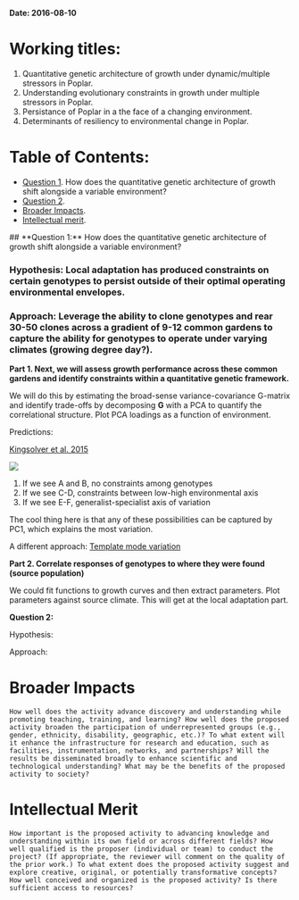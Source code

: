 **Date: 2016-08-10**

# Working titles:    
1. Quantitative genetic architecture of growth under dynamic/multiple stressors in Poplar.
2. Understanding evolutionary constraints in growth under multiple stressors in Poplar.
3. Persistance of Poplar in a the face of a changing environment.
4. Determinants of resiliency to environmental change in Poplar.  

# Table of Contents: 
* [Question 1](#id-section1).  How does the quantitative genetic architecture of growth shift alongside a variable environment?    
* [Question 2](#id-section2). 
* [Broader Impacts](#id-section3). 
* [Intellectual merit](#id-section4). 


<div id='id-section1'/>
## **Question 1:** How does the quantitative genetic architecture of growth shift alongside a variable environment? 

### Hypothesis: Local adaptation has produced constraints on certain genotypes to persist outside of their optimal operating environmental envelopes.

### Approach: Leverage the ability to clone genotypes and rear 30-50 clones across a gradient of 9-12 common gardens to capture the ability for genotypes to operate under varying climates (growing degree day?).   

**Part 1. Next, we will assess growth performance across these common gardens and identify constraints within a quantitative genetic framework.**  

We will do this by estimating the broad-sense variance-covariance G-matrix and identify trade-offs by decomposing **G** with a PCA to quantify the correlational structure. Plot PCA loadings as a function of environment. 

Predictions: 

[Kingsolver et al. 2015](http://www.jstor.org/stable/10.1086/681083)       

![](https://cloud.githubusercontent.com/assets/4654474/17571995/8eb6f062-5f20-11e6-9cf0-162845d307a8.png)

1. If we see A and B, no constraints among genotypes
2. If we see C-D, constraints between low-high environmental axis
3. If we see E-F, generalist-specialist axis of variation

The cool thing here is that any of these possibilities can be captured by PC1, which explains the most variation. 

A different approach: [Template mode variation](http://www.ncbi.nlm.nih.gov/pubmed/16032579)

**Part 2. Correlate responses of genotypes to where they were found (source population)**    

We could fit functions to growth curves and then extract parameters. Plot parameters against source climate. This will get at the local adaptation part. 


<div id='id-section2'/>

**Question 2:**

Hypothesis: 

Approach: 


<div id='id-section3'/>

# Broader Impacts    

```How well does the activity advance discovery and understanding while promoting teaching, training, and learning? How well does the proposed activity broaden the participation of underrepresented groups (e.g., gender, ethnicity, disability, geographic, etc.)? To what extent will it enhance the infrastructure for research and education, such as facilities, instrumentation, networks, and partnerships? Will the results be disseminated broadly to enhance scientific and technological understanding? What may be the benefits of the proposed activity to society?```

<div id='id-section4'/>    

# Intellectual Merit  

```How important is the proposed activity to advancing knowledge and understanding within its own field or across different fields? How well qualified is the proposer (individual or team) to conduct the project? (If appropriate, the reviewer will comment on the quality of the prior work.) To what extent does the proposed activity suggest and explore creative, original, or potentially transformative concepts? How well conceived and organized is the proposed activity? Is there sufficient access to resources?```